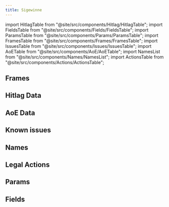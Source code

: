 ```yaml
---
title: Sigewinne
---
```


import HitlagTable from "@site/src/components/Hitlag/HitlagTable";
import FieldsTable from "@site/src/components/Fields/FieldsTable";
import ParamsTable from "@site/src/components/Params/ParamsTable";
import FramesTable from "@site/src/components/Frames/FramesTable";
import IssuesTable from "@site/src/components/Issues/IssuesTable";
import AoETable from "@site/src/components/AoE/AoETable";
import NamesList from "@site/src/components/Names/NamesList";
import ActionsTable from "@site/src/components/Actions/ActionsTable";

## Frames

<FramesTable item_key="sigewinne" />

## Hitlag Data

<HitlagTable item_key="sigewinne" />

## AoE Data

<AoETable item_key="sigewinne" />

## Known issues

<IssuesTable item_key="sigewinne" />

## Names

<NamesList item_key="sigewinne" />

## Legal Actions

<ActionsTable item_key="sigewinne" />

## Params

<ParamsTable item_key="sigewinne" />

## Fields

<FieldsTable item_key="sigewinne" />
